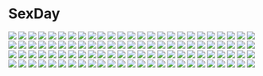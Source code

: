 # SexDay
![](https://konachan.com/image/cf836ef9220cbcf4d1025cb5dc81f50b/Konachan.com%20-%2012103%20range_murata%20tagme.jpg)
![](https://konachan.com/image/c37488d4816ab78a0a4e685247f7755d/Konachan.com%20-%20111667%20crossover%20flowers%20hatsune_miku%20izayoi_sakuya%20john_hathway%20konpaku_youmu%20panties%20shameimaru_aya%20striped_panties%20tagme%20touhou%20underwear%20vampire%20vocaloid.jpg)
![](https://konachan.com/image/9c337da8f65fc062cc46d012c832882b/Konachan.com%20-%20200605%20bandage%20book%20braids%20breasts%20cape%20choker%20cross%20doll%20dress%20gloves%20hat%20headband%20heart%20horns%20kimono%20necklace%20no_bra%20panties%20sayori%20smile%20tail%20wings.jpg)
![](https://konachan.com/image/8df50a76031bb8f3d0b992491fee9a24/Konachan.com%20-%20240767%20armor%20blonde_hair%20braids%20cygnus%20dress%20fate_stay_night%20fate_zero%20fate_%28series%29%20gloves%20green_eyes%20saber%20short_hair%20signed%20sword%20weapon.jpg)
![](https://konachan.com/jpeg/fa1f9719b3485e6079a520b874abc36a/Konachan.com%20-%20271734%20asamura_hiori%20ass%20bikini%20blonde_hair%20blue_eyes%20breasts%20cleavage%20fate_grand_order%20fate_%28series%29%20long_hair%20ponytail%20swimsuit%20third-party_edit.jpg)
![](https://konachan.com/image/cfe7c1cd04bd48189075904613185cd8/Konachan.com%20-%20120169%20elsee_de_ruth_ima%20haqua_du_lot_herminium%20kami_nomi_zo_shiru_sekai%20katsuragi_mari.jpg)
![](https://konachan.com/image/02d1dc6d3495786934fa38e0ef435163/Konachan.com%20-%2045364%20bikini%20favorite%20green_eyes%20hoshizora_no_memoria%20kogasaka_chinami%20pink_hair%20shida_kazuhiro%20swimsuit.jpg)
![](https://konachan.com/image/76a5a7be72f8a02d1184f0bfa3a67cc8/Konachan.com%20-%20262350%202girls%20blue_eyes%20brat%20breasts%20candy%20cleavage%20crossover%20food%20gradient%20gray_hair%20kaguya_luna%20long_hair%20navel%20ponytail%20skirt%20tattoo%20thighhighs%20twintails.jpg)
![](https://konachan.com/image/76df2e86512f1950a01473aa7a20f49f/Konachan.com%20-%2060265%20amesarasa%20chiyokawa_rin%20cuffs_%28studio%29%20long_hair%20school_uniform.jpg)
![](https://konachan.com/image/5d7bbc76ba0e3a017e8fb40204232e63/Konachan.com%20-%2021428%20enhance_heart%20katana%20konpaku_youmu%20myon%20rokuwata_tomoe%20sword%20touhou%20weapon%20white.jpg)
![](https://konachan.com/jpeg/144cfcf52a689622ef443167269b4bff/Konachan.com%20-%20118213%20akemi_homura%20black_hair%20blush%20bow%20braids%20glasses%20headband%20long_hair%20mahou_shoujo_madoka_magica%20purple_eyes%20vector.jpg)
![](https://konachan.com/image/a6fd0dd490c2203f406e34e29466fe86/Konachan.com%20-%2047271%20bikini%20green_eyes%20night_wizard%20purple_hair%20shiho_elis%20swimsuit%20white.jpg)
![](https://konachan.com/image/48925c5163126666afbf11ebe28e02ee/Konachan.com%20-%20277551%202girls%20black_hair%20blush%20breasts%20brown_eyes%20chijou_noko%20chikanoko%20cleavage%20close%20long_hair%20pink_hair%20red_eyes%20shoujo_ai%20tears%20twintails%20wink.jpg)
![](https://konachan.com/image/0db8461da4b32717a60065aee223802d/Konachan.com%20-%20124907%20animal%20black_hair%20blush%20car%20cat%20diesel-turbo%20hakase_%28nichijou%29%20long_hair%20nichijou%20sakamoto_%28nichijou%29%20scarf%20shinonome_nano%20short_hair.jpg)
![](https://konachan.com/jpeg/a8e9aef789812aadc282272ff15f3384/Konachan.com%20-%20302600%20breasts%20cum%20game_cg%20nipples%20otogi_frontier%20penis%20pussy%20sex%20tagme_%28artist%29%20tagme_%28character%29%20topless%20uncensored.jpg)
![](https://konachan.com/jpeg/a52281dcfd9af51b155633e7cbfd52b0/Konachan.com%20-%20289922%20anthropomorphism%20azur_lane%20bed%20blush%20bow%20cropped%20dress%20long_hair%20purple_eyes%20purple_hair%20thighhighs%20tsukiyo_%28skymint%29%20zettai_ryouiki.jpg)
![](https://konachan.com/jpeg/049801f775eaf4a9d2203f569425ea5d/Konachan.com%20-%20291806%20animal_ears%20atalanta_%28fate%29%20catgirl%20fate_apocrypha%20fate_grand_order%20fate_%28series%29%20flowers%20gloves%20green_eyes%20green_hair%20miyuki_ruria%20third-party_edit.jpg)
![](https://konachan.com/image/9b6390182124402398c27882fc44d0f4/Konachan.com%20-%2023191%20mai-hime%20minagi_mikoto%20sword%20weapon.jpg)
![](https://konachan.com/image/f8bc6e33d823714476c7800e7715d6f3/Konachan.com%20-%20256862%20blush%20bow%20dress%20flowers%20fujikura_ryuune%20gray_hair%20green_eyes%20headdress%20lolita_fashion%20original%20pantyhose%20petals%20ribbons%20rose.jpg)
![](https://konachan.com/jpeg/5229c1130b6d2890fd70f4de0a9e9b17/Konachan.com%20-%20257478%20aqua_eyes%20asami_asami%20beach%20blush%20brown_hair%20clouds%20game_cg%20hibiki_works%20long_hair%20natural_vacation%20ponytail%20school_uniform%20sky%20sunset%20water.jpg)
![](https://konachan.com/jpeg/9be1b2fdb97d056726406eb05f2f818f/Konachan.com%20-%2021791%20dress%20elbow_gloves%20gloves%20lafiel%20long_hair%20pointed_ears%20seikai_no_monshou%20seikai_no_senki%20tiara.jpg)
![](https://konachan.com/image/5cd6312fd44a6c19a401f8d0329eb39d/Konachan.com%20-%2078655%20ef%20ef_a_fairy_tale_of_the_two%20hayama_mizuki%20hirono_nagi%20miyamura_miyako%20nanao_naru.jpg)
![](https://konachan.com/image/a96fcfa456f3ddb8913ac13fed8de7a1/Konachan.com%20-%2058012%20red_eyes%20remilia_scarlet%20touhou%20ultimate_asuka%20vampire%20wings.jpg)
![](https://konachan.com/jpeg/942b037bd08e2620e4dcf910a1baeb41/Konachan.com%20-%20210001%20ass%20bed%20blonde_hair%20blue_eyes%20cameltoe%20dress%20original%20panties%20ribbons%20shiramori_yuse%20thighhighs%20twintails%20underwear%20wristwear.jpg)
![](https://konachan.com/image/a301af47d5429e97d2483ba964d8aa0e/Konachan.com%20-%20193974%20ayase_eri%20blonde_hair%20blue_eyes%20bow%20junp%20love_live%21_school_idol_project%20scarf.jpg)
![](https://konachan.com/image/c43bfd2664e7ea345d9c05817612b612/Konachan.com%20-%20240387%202girls%20ass%20blush%20breasts%20gray_hair%20itsumi_erika%20navel%20nipples%20no_bra%20nopan%20panties%20pussy_juice%20short_hair%20skirt%20underwear%20undressing%20yuri.jpg)
![](https://konachan.com/image/9ca5748587d2c354964187a0815decac/Konachan.com%20-%2038174%20kirisame_marisa%20nopan%20touhou%20witch.jpg)
![](https://konachan.com/image/d89e3fd6645e7ceb8ab17967bc108e9b/Konachan.com%20-%2041554%20emily_%28moegaku%29%20kyoka_kaori%20moegaku%20tagme%20tukishima_moe.jpg)
![](https://konachan.com/image/ff63b3f739b0ef4309ee56d07771a5ce/Konachan.com%20-%20219632%20animal%20barefoot%20bed%20bird%20book%20brown_eyes%20brown_hair%20flowers%20long_hair%20original%20red_flowers%20teddy_bear.jpg)
![](https://konachan.com/jpeg/5c9021aed2a5fc8db88dae4174395d15/Konachan.com%20-%2034528%20kitsu_chiri%20sayonara_zetsubou_sensei%20vector.jpg)
![](https://konachan.com/image/d8acac71a062260606efeebe8961b219/Konachan.com%20-%20178984%20animal_ears%20aqua_hair%20bicolored_eyes%20bikini%20bubbles%20catgirl%20daikichi_maru%20final_fantasy%20final_fantasy_xiv%20miqo%27te%20swimsuit%20tail%20underwater%20water.jpg)
![](https://konachan.com/jpeg/0d78b55713bac27af385a8a14e2e99b7/Konachan.com%20-%20100911%20all_male%20animal%20bird%20blonde_hair%20cape%20giotto%20katekyou_hitman_reborn%20male%20yellow_eyes.jpg)
![](https://konachan.com/jpeg/602b7a6929e55f10e48af6b7eeefb5cd/Konachan.com%20-%20111685%20ass%20breasts%20brown_hair%20censored%20fellatio%20game_cg%20journey%20mikeou%20nanairo_kouro%20nanami_haruka%20nipples%20panties%20pantyhose%20penis%20red_eyes%20underwear.jpg)
![](https://konachan.com/image/ed9d2c797a3598b82774a00f2512660f/Konachan.com%20-%2097534%20angel_beats%21%20hinata_hideki%20otonashi_yuzuru.jpg)
![](https://konachan.com/image/e0c698577661984d3537a8358d2f4174/Konachan.com%20-%20144997%20dress%20hat%20sanka_rea%20sankarea%20thighhighs.jpg)
![](https://konachan.com/image/915bf7d9b6457d234678e7865c540bad/Konachan.com%20-%20206061%202girls%20boots%20cape%20gloves%20long_hair%20miki_sayaka%20papi_%28papiron100%29%20red_eyes%20red_hair%20sakura_kyouko%20short_hair%20skirt%20sword%20thighhighs%20weapon%20wristwear.jpg)
![](https://konachan.com/image/4165433e700d8dac9ca0d94b441ace56/Konachan.com%20-%2073445%20loli%20minakami_aria%20minakami_hinako%20minakami_kaho%20misooden%20nude%20ribbons%20sister_princess%20tagme.jpg)
![](https://konachan.com/jpeg/a0a3f0d32f9b9c0d7f4782d0706998f4/Konachan.com%20-%20186464%20breasts%20choker%20cleavage%20crown%20dress%20gloves%20jumpei99%20long_hair%20orange_hair%20original%20purple_eyes%20staff%20thighhighs%20twintails.jpg)
![](https://konachan.com/image/aafd916366b6f38ce09f8d8954d3cca3/Konachan.com%20-%20233588%20animal%20bird%20flowers%20long_hair%20madopen%20original%20pink_eyes%20purple_hair%20snow%20umbrella.jpg)
![](https://konachan.com/image/40a5cef7eb15cbb448b41432f8f76980/Konachan.com%20-%2063483%20censored%20favorite%20game_cg%20hoshizora_no_memoria%20tagme.jpg)
![](https://konachan.com/image/fb888233d223229cba95a3459ac2a327/Konachan.com%20-%2026208%20amano_ginji%20getbackers%20midou_ban%20monochrome.jpg)
![](https://konachan.com/jpeg/2900ee74efa9009b2a6a9994d237a5fa/Konachan.com%20-%20120019%20black_hair%20brown_eyes%20k-on%21%20kakashi%20long_hair%20nakano_azusa%20twintails.jpg)
![](https://konachan.com/jpeg/0c2d2345d32723582ad25e5be918d936/Konachan.com%20-%20153756%20bed%20blue_eyes%20blush%20dark_skin%20navel%20nipples%20no_bra%20panties%20panty_pull%20pink_hair%20short_hair%20sphere%20tan_lines%20thighhighs%20topless%20underwear%20wet.jpg)
![](https://konachan.com/image/34c184e649516eef2df071edc748db2f/Konachan.com%20-%2034095%20tagme.jpg)
![](https://konachan.com/image/49ed50a3c788b5953265536299e04555/Konachan.com%20-%20212632%20blue_hair%20long_hair%20love_live%21_school_idol_project%20school_uniform%20sola7764%20sonoda_umi%20yellow_eyes.jpg)
![](https://konachan.com/image/077e5e1f0b74382d7fe7aa94de7285dc/Konachan.com%20-%20146878%20all_male%20anthropomorphism%20axis_powers_hetalia%20chibi%20england_%28hetalia%29%20kitsuta%20male.jpg)
![](https://konachan.com/jpeg/24e09e2bc2f681ed51300b197125fb99/Konachan.com%20-%20257270%20animal%20animal_ears%20azur_lane%20bunny_ears%20cat%20flowers%20loli%20long_hair%20panties%20pink_eyes%20skirt%20spread_legs%20thighhighs%20tree%20twintails%20underwear%20white_hair.jpg)
![](https://konachan.com/jpeg/1d04d8764ee9ed35e8b8a0478142670f/Konachan.com%20-%20288764%20barefoot%20bed%20blush%20bra%20breasts%20candy%20catgirl%20chocolate%20drink%20long_hair%20mwwhxl%20navel%20nipples%20original%20panties%20petals%20phone%20tail%20waifu2x%20wristwear.jpg)
![](https://konachan.com/jpeg/2eba51d06eb10470e2636abeb783e503/Konachan.com%20-%20120360%20akira_%28kaned_fools%29%20apron%20blue_eyes%20hat%20short_hair%20tagme%20uniform.jpg)
![](https://konachan.com/jpeg/0888f00e28881fc15711466f6780f9b1/Konachan.com%20-%20177402%20brown_hair%20flowers%20forest%20headband%20leaves%20long_hair%20navel%20nude%20original%20pointed_ears%20red_eyes%20signed%20tabashio%20tree%20water.jpg)
![](https://konachan.com/image/838b3c3920c445fa839efc6f2adcd750/Konachan.com%20-%20176366%20blaziken%20bow%20brown_eyes%20crossover%20fire%20fujiwara_no_mokou%20hawai-tari%20long_hair%20pokemon%20touhou%20white_hair.jpg)
![](https://konachan.com/jpeg/8aabddbe870e23f2bf348a4b61018c95/Konachan.com%20-%20183647%20black_hair%20breasts%20brown_eyes%20cleavage%20eushully%20game_cg%20ikusa_megami%20li_qual%20long_hair%20navel%20pussy%20uncensored.jpg)
![](https://konachan.com/image/706f671477bef586da2b0350e15b74f9/Konachan.com%20-%20260390%20group%20hakurei_reimu%20ichiba_youichi%20izayoi_sakuya%20kirisame_marisa%20kochiya_sanae%20male%20morichika_rinnosuke%20patchouli_knowledge%20touhou.jpg)
![](https://konachan.com/jpeg/275762c429922bd4b2616955cce40a26/Konachan.com%20-%20245960%20building%20komaccho%20monochrome%20moon%20night%20original%20rooftop%20skirt%20thighhighs.jpg)
![](https://konachan.com/jpeg/e7620dae0b23de58259c4e29d9ab0d71/Konachan.com%20-%20299072%20animal%20animal_ears%20ankkoyom%20ash_arms%20ass%20boots%20cake%20cat%20food%20fruit%20gray_hair%20long_hair%20pantyhose%20strawberry%20tail%20yellow_eyes.jpg)
![](https://konachan.com/image/34f9d93f004d7cf72ec7bd08c97d3784/Konachan.com%20-%20296080%20aliasing%20group%20kneehighs%20long_hair%20original%20school_uniform%20short_hair%20skirt%20stockings%20tagme_%28artist%29.jpg)
![](https://konachan.com/image/c7df0c4a8618749ae6a05fe5a1ba5ba9/Konachan.com%20-%2020755%20full_metal_panic%20teletha_testarossa%20uniform.jpg)
![](https://konachan.com/image/f2bf3984322e7aa154812d0d817667d6/Konachan.com%20-%2025723%20air%20flowers%20kamio_misuzu%20key%20sunflower.jpg)
![](https://konachan.com/image/197b6c272feaadb7c4d7e1000242d4be/Konachan.com%20-%20176324%20anthropomorphism%20blood%20boat%20bow%20gloves%20gray_eyes%20gray_hair%20hellshock%20kantai_collection%20ponytail%20school_uniform%20short_hair%20skirt%20weapon.jpg)
![](https://konachan.com/jpeg/6c0596de0fa58495c2f3bd5ef31321f7/Konachan.com%20-%2085746%20animal%20animal_ears%20chibi%20fang%20mouse%20mousegirl%20nagisuke%20nazrin%20red_eyes%20tail%20touhou.jpg)
![](https://konachan.com/image/6c74af1749d6c48422f9d53f1f3990dd/Konachan.com%20-%2044426%20card_captor_sakura%20kero%20kinomoto_sakura%20moonknives.jpg)
![](https://konachan.com/image/49374661df280e30a6a20564c48eae20/Konachan.com%20-%2062516%20chrono_trigger%20clouds%20dress%20grass%20gray_hair%20janus_zeal%20landscape%20long_hair%20rainbow%20scenic%20schala_zeal%20short_hair%20sky%20sunakumo%20water%20waterfall.jpg)
![](https://konachan.com/image/eef1984549c1c80bc23f61640fc4df37/Konachan.com%20-%20217740%20black_hair%20blue_eyes%20blush%20munashi_mujou%20nure_rape._suketa_seifuku%20school_uniform%20skirt%20tagme%20tagme_%28character%29%20thighhighs.jpg)
![](https://konachan.com/jpeg/2884f3ca5ab62076a2d9b7226e4c167a/Konachan.com%20-%20128809%20blonde_hair%20blue_eyes%20headphones%20original%20syroh%20thighhighs%20twintails%20white.jpg)
![](https://konachan.com/image/e0e4fc798753d1130d7a678dc569e4a1/Konachan.com%20-%20228040%20hatsune_miku%20long_hair%20sudale%20vocaloid.jpg)
![](https://konachan.com/image/4c24a2fe7047c2248021c664fb039215/Konachan.com%20-%20112744%20blush%20clouds%20crying%20dress%20original%20red_hair%20sky%20summer_dress%20sunset%20suterii%20tears%20twintails.jpg)
![](https://konachan.com/jpeg/897366d58bb028683443be407f7e5f72/Konachan.com%20-%20273209%20annin_doufu%20idolmaster%20idolmaster_cinderella_girls_starlight_stage%20ninomiya_asuka%20orange_hair%20pink_eyes.jpg)
![](https://konachan.com/image/25cbb4787c1685d1e55a0b124f514339/Konachan.com%20-%20206455%20black_eyes%20black_hair%20building%20city%20cropped%20ilya_kuvshinov%20monochrome%20original%20tie%20tree.jpg)
![](https://konachan.com/jpeg/0d92930402c94597b8c70740d68f2967/Konachan.com%20-%20276621%20aqua_eyes%20armor%20blazing_odyssey%20blue_hair%20bodysuit%20breasts%20gesogeso%20gloves%20gradient%20ponytail%20short_hair%20spear%20torn_clothes%20weapon.jpg)
![](https://konachan.com/image/52e19c92caa8b512b76b67076a5c9998/Konachan.com%20-%2039850%20code_geass%20cornelia_li_britannia%20euphemia_li_britannia.jpg)
![](https://konachan.com/image/0e5b1aee7d75e10f44788c204b61a2da/Konachan.com%20-%20299696%20black_hair%20blood%20dark%20doitsu_no_kagaku%20mask%20original%20ponytail%20weapon.jpg)
![](https://konachan.com/jpeg/14a1cb7f10eb0150c09d4ccad54db963/Konachan.com%20-%20179630%20ama_mitsuki%20cameltoe%20green_eyes%20green_hair%20hatsune_miku%20kick%20long_hair%20navel%20panties%20skirt%20thighhighs%20tie%20twintails%20underwear%20upskirt%20vocaloid.jpg)
![](https://konachan.com/image/b45703375e752f373bbdbc9fc106b964/Konachan.com%20-%2038739%20bekkankou%20feena_fam_earthlight%20yoake_mae_yori_ruri_iro_na.jpg)
![](https://konachan.com/image/cf78d727b7a616eebd870745d8528c70/Konachan.com%20-%208887%20blonde_hair%20green_eyes%20green_hair%20loli%20orange_eyes%20panties%20pink_hair%20purple_eyes%20satsumaya_jouki%20short_hair%20twintails%20underwear.jpg)
![](https://konachan.com/jpeg/7ab71c10f25d263f868775342ae872da/Konachan.com%20-%20180175%20breasts%20cameltoe%20fang%20foxgirl%20navel%20nipples%20oni-noboru%20original%20panties%20short_hair%20thighhighs%20topless%20underwear%20white%20white_hair%20yellow_eyes.jpg)
![](https://konachan.com/jpeg/a7b53acfca380449b0c28e41e8e079d6/Konachan.com%20-%2018045%20izumi_konata%20lucky_star%20sleeping%20windows.jpg)
![](https://konachan.com/jpeg/f79e86bc7c61306ae2c3fa1bc736ae62/Konachan.com%20-%2062781%20blush%20close%20kirishima_akari%20nyan_koi%21%20vector.jpg)
![](https://konachan.com/jpeg/713403158d3d93759aed7b541b7bc303/Konachan.com%20-%20151020%20game_cg%20giga%20kiss_bell%20mikoto_akemi%20takahata_chiharu.jpg)
![](https://konachan.com/image/7422e00a1b077c2141f9418889a60fc6/Konachan.com%20-%20296215%20animal%20azur_lane%20bird%20breasts%20cleavage%20dress%20horse%20long_hair%20nogisaka_kushio%20pantyhose%20purple_eyes%20purple_hair%20sky%20unicorn%20water%20weapon.jpg)
![](https://konachan.com/image/b7688dcda204bafaf0afb2f3ac6e2bff/Konachan.com%20-%2033775%20tagme.jpg)
![](https://konachan.com/jpeg/14546826ee486009ad80eb1df3d4e417/Konachan.com%20-%20255997%20bra%20breasts%20censored%20game_cg%20guilty%20long_hair%20maino_yuka%20naruse_hirofumi%20nipples%20panties%20pussy_juice%20ribbons%20shirt_lift%20spread_legs%20underwear%20vibrator.jpg)
![](https://konachan.com/jpeg/45c4dc0efe45fc0dd1261b449301222a/Konachan.com%20-%2016352%20logo%20parody%20polychromatic%20shakugan_no_shana%20shana%20silhouette%20sword%20weapon%20white.jpg)
![](https://konachan.com/image/35b47336a139682a81f8a6f1da802755/Konachan.com%20-%20260637%20aqua_eyes%20asagon007%20blood%20gray_hair%20gun%20long_hair%20navel%20original%20robot%20shorts%20sword%20techgirl%20thighhighs%20torn_clothes%20twintails%20weapon%20wink.jpg)
![](https://konachan.com/image/f9c4f70aff43a929bf478b69c4161249/Konachan.com%20-%20155718%20ao_no_exorcist%20bikini_top%20kirigakure_shura%20kuro_%28ao_no_exorcist%29%20long_hair%20mephisto_pheles%20okumura_rin%20okumura_yukio%20pointed_ears%20weapon.jpg)
![](https://konachan.com/jpeg/395a87c2ced8b1098ceeb316f9351b36/Konachan.com%20-%20163816%202girls%20christa_renz%20shingeki_no_kyojin%20shoujo_ai%20tokiji%20ymir_%28shingeki_no_kyojin%29.jpg)
![](https://konachan.com/image/966ba297c4bebeff35dad35632fee834/Konachan.com%20-%20128905%20macross%20macross_frontier%20sheryl_nome.jpg)
![](https://konachan.com/jpeg/f3e8bbf728293545e673276638b3342f/Konachan.com%20-%20205210%20animal_ears%20bath%20blue_eyes%20blush%20breasts%20brown_eyes%20catgirl%20game_cg%20long_hair%20minazuki_shigure%20neko_works%20nekopara%20nude%20sayori%20short_hair%20water%20wet.jpg)
![](https://konachan.com/jpeg/943de64f7560e800b0aed26d1a91e740/Konachan.com%20-%2090458%20gokou_ruri%20kousaka_kirino%20ore_no_imouto_ga_konna_ni_kawaii_wake_ga_nai%20vector.jpg)
![](https://konachan.com/image/0695a0bad12df516d35d2a65b6c158c8/Konachan.com%20-%20149565%20bikini%20culture_japan%20kuuchuu_yousai%20navel%20suenaga_mirai%20swimsuit.jpg)
![](https://konachan.com/image/74fff5ad453203f154b0e6f597f03cae/Konachan.com%20-%2057689%20code_geass%20lelouch_lamperouge%20male%20shirley_fenette%20wink.jpg)
![](https://konachan.com/jpeg/48738971d1b815993d8e3b66d1ee4ec5/Konachan.com%20-%20248847%20aki99%20bed%20blush%20bondage%20breasts%20eromanga-sensei%20izumi_sagiri%20loli%20senju_muramasa%20signed%20underwear%20yamada_elf%20yuri.jpg)
![](https://konachan.com/image/517469cce42d8d3746a8cce9dd0b3050/Konachan.com%20-%20216580%20aguy%20angela_balzac%20aqua_eyes%20ass%20blonde_hair%20bodysuit%20elbow_gloves%20expelled_from_paradise%20gloves%20long_hair%20space%20stars%20twintails.jpg)
![](https://konachan.com/image/70364c2ca598fbcff7cc6563262ea2bd/Konachan.com%20-%209705%20andou_mahoro%20andou_minawa%20mahoromatic.jpg)
![](https://konachan.com/jpeg/a742c6f6f89725db8508d95169dc916f/Konachan.com%20-%20259335%20azur_lane%20blue_eyes%20braids%20breasts%20building%20chain%20cleavage%20clouds%20collar%20dress%20elbow_gloves%20flowers%20gloves%20headdress%20maid%20rose%20sky%20tree%20white_hair.jpg)
![](https://konachan.com/image/040b81822b9f50a9642dac37c49358c2/Konachan.com%20-%2022913%20disgaea%20etna%20pointed_ears.jpg)
![](https://konachan.com/image/1233b3efc0dbd281697367f9c3668984/Konachan.com%20-%2069915%20blonde_hair%20dress%20gloves%20hat%20long_hair%20purple_eyes%20ribbons%20sky%20stars%20touhou%20umbrella%20yakumo_yukari.jpg)
![](https://konachan.com/image/c2cadce9e0263bedafa82347e9c52875/Konachan.com%20-%20304544%202girls%20amatsukaze_%28kancolle%29%20anthropomorphism%20ass%20kagurazaka_miyabi%20kantai_collection%20panties%20pantyhose%20rensouhou-kun%20underwear.jpg)
![](https://konachan.com/image/9611b0d707e6dface3f01591e885731c/Konachan.com%20-%2047869%20animal_ears%20blush%20hat%20inubashiri_momiji%20japanese_clothes%20red_eyes%20short_hair%20touhou%20white_hair%20wolfgirl.jpg)
![](https://konachan.com/image/8e72fd94251e004f065684b99a3aff8a/Konachan.com%20-%2058267%20blue%20frederica_bernkastel%20polychromatic%20umineko_no_naku_koro_ni.jpg)
![](https://konachan.com/jpeg/34c0d48d18f9f2f20d4bbb9a792a76d9/Konachan.com%20-%20268428%20animal%20blonde_hair%20blue_eyes%20close%20frog%20hat%20kotatsu_%28kotatu04%29%20long_hair%20moriya_suwako%20rain%20rainbow%20touhou%20water.jpg)
